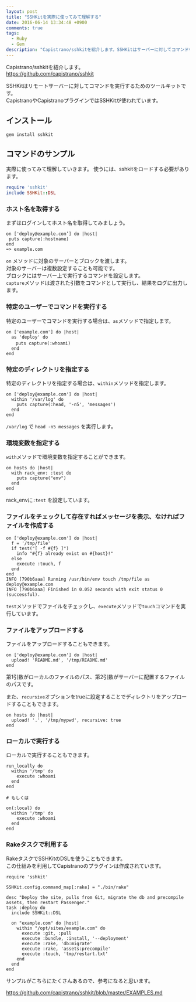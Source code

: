 ```yaml
---
layout: post
title: "SSHKitを実際に使ってみて理解する"
date: 2016-06-14 13:34:48 +0900
comments: true
tags: 
  - Ruby 
  - Gem
description: "Capistrano/sshkitを紹介します。SSHKitはサーバーに対してコマンドを実行するためのツールキットです。CapistranoやCapistranoプラグインではSSHKitが使われています。実際に使ってみて使い方を理解しましょう。"
---
```


Capistrano/sshkitを紹介します。  
https://github.com/capistrano/sshkit

SSHKitはリモートサーバーに対してコマンドを実行するためのツールキットです。  
CapistranoやCapistranoプラグインではSSHKitが使われています。

## インストール


```
gem install sshkit

```

## コマンドのサンプル

実際に使ってみて理解していきます。
使うには、sshkitをロードする必要があります。


```ruby
require 'sshkit'
include SSHKit::DSL

```

### ホスト名を取得する

まずはログインしてホスト名を取得してみましょう。


```
on ['deploy@example.com’] do |host|
 puts capture(:hostname)
end
=> example.com

```

`on` メソッドに対象のサーバーとブロックを渡します。  
対象のサーバーは複数設定することも可能です。  
ブロックにはサーバー上で実行するコマンドを設定します。  
`capture`メソッドは渡された引数をコマンドとして実行し、結果をログに出力します。

### 特定のユーザーでコマンドを実行する

特定のユーザーでコマンドを実行する場合は、`as`メソッドで指定します。


```
on ['example.com'] do |host|
  as 'deploy' do
  　puts capture(:whoami)
  end
end

```

### 特定のディレクトリを指定する

特定のディレクトリを指定する場合は、`within`メソッドを指定します。


```
on ['deploy@example.com'] do |host|
  within '/var/log' do
    puts capture(:head, '-n5', 'messages')
  end
end

```

`/var/log` で `head -n5 messages` を実行します。

### 環境変数を指定する

`with`メソッドで環境変数を指定することができます。


```
on hosts do |host|
  with rack_env: :test do
    puts capture("env")
  end
end

```

rack_envに`:test` を設定しています。

### ファイルをチェックして存在すればメッセージを表示、なければファイルを作成する


```
on ['deploy@example.com'] do |host|
  f = '/tmp/file'
  if test("[ -f #{f} ]")
    info "#{f} already exist on #{host}!"
  else
    execute :touch, f
  end
end
INFO [790b6aaa] Running /usr/bin/env touch /tmp/file as deploy@example.com
INFO [790b6aaa] Finished in 0.052 seconds with exit status 0 (successful).

```

`test`メソッドでファイルをチェックし、`execute`メソッドで`touch`コマンドを実行しています。

### ファイルをアップロードする

ファイルをアップロードすることもできます。


```
on ['deploy@example.com'] do |host|
  upload! 'README.md', '/tmp/README.md'
end

```

第1引数がローカルのファイルのパス、第2引数がサーバーに配置するファイルのパスです。

また、`recursive`オプションをtrueに設定することでディレクトリをアップロードすることもできます。


```
on hosts do |host|
  upload! '.', '/tmp/mypwd', recursive: true
end

```

### ローカルで実行する

ローカルで実行することもできます。


```
run_locally do
  within '/tmp' do
    execute :whoami
  end
end

# もしくは

on(:local) do
  within '/tmp' do
    execute :whoami
  end
end

```

### Rakeタスクで利用する

RakeタスクでSSHKitのDSLを使うこともできます。  
この仕組みを利用してCapistranoのプラグインは作成されています。


```
require 'sshkit'

SSHKit.config.command_map[:rake] = "./bin/rake"

desc "Deploy the site, pulls from Git, migrate the db and precompile assets, then restart Passenger."
task :deploy do
  include SSHKit::DSL

  on "example.com" do |host|
    within "/opt/sites/example.com" do
      execute :git, :pull
      execute :bundle, :install, '--deployment'
      execute :rake, 'db:migrate'
      execute :rake, 'assets:precompile'
      execute :touch, 'tmp/restart.txt'
    end
  end
end

```

サンプルがこちらにたくさんあるので、参考になると思います。

https://github.com/capistrano/sshkit/blob/master/EXAMPLES.md
